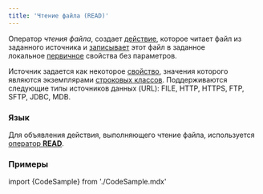 ```yaml
---
title: 'Чтение файла (READ)'
---
```


Оператор *чтения файла*, создает [действие](Actions.md), которое читает файл из заданного источника и [записывает](Property_change_CHANGE_.md) этот файл в заданное локальное [первичное](Data_properties_DATA_.md) свойства без параметров.

Источник задается как некоторое [свойство](Properties.md), значения которого являются экземплярами [строковых классов](Built-in_classes.md). Поддерживаются следующие типы источников данных (URL): FILE, HTTP, HTTPS, FTP, SFTP, JDBC, MDB.

### Язык

Для объявления действия, выполняющего чтение файла, используется [оператор **READ**](READ_operator.md).

### Примеры

import {CodeSample} from './CodeSample.mdx'

<CodeSample url="https://ru-documentation.lsfusion.org/sample?file=ActionSample&block=read"/>
